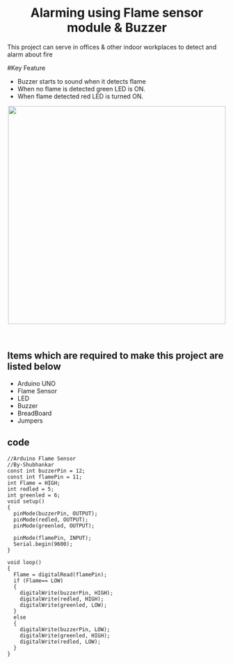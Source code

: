 # <h1 align="center"> Alarming using Flame sensor module & Buzzer</h1>

This project can serve in offices & other indoor workplaces to detect and alarm about fire 

#Key Feature
- Buzzer starts to sound when it detects flame
- When no flame is detected green LED is ON.
- When flame detected red LED is turned ON.

 <p align="center">
<image src="circuit.png"
width="500px"
position="center">
</p>
<br> 

## Items which are required to make this project are listed below
- Arduino UNO
- Flame Sensor
- LED
- Buzzer
- BreadBoard
- Jumpers

## code
```
//Arduino Flame Sensor
//By-Shubhankar
const int buzzerPin = 12;
const int flamePin = 11;
int Flame = HIGH;
int redled = 5;
int greenled = 6;
void setup() 
{
  pinMode(buzzerPin, OUTPUT);
  pinMode(redled, OUTPUT);
  pinMode(greenled, OUTPUT);

  pinMode(flamePin, INPUT);
  Serial.begin(9600);
}

void loop() 
{
  Flame = digitalRead(flamePin);
  if (Flame== LOW)
  {
    digitalWrite(buzzerPin, HIGH);
    digitalWrite(redled, HIGH);
    digitalWrite(greenled, LOW);
  }
  else
  {
    digitalWrite(buzzerPin, LOW);
    digitalWrite(greenled, HIGH);
    digitalWrite(redled, LOW);
  }
}


```

